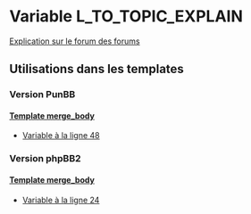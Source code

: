 # Variable L_TO_TOPIC_EXPLAIN
[Explication sur le forum des forums](http://forum.forumactif.com/t294113-listing-des-variables#L_TO_TOPIC_EXPLAIN)
## Utilisations dans les templates
### Version PunBB
#### [Template merge_body](punbb/merge_body.md)
* [Variable à la ligne 48](../punbb/merge_body.tpl#L48)
### Version phpBB2
#### [Template merge_body](subsilver/merge_body.md)
* [Variable à la ligne 24](../subsilver/merge_body.tpl#L24)